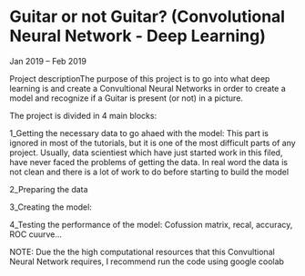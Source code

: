 # Guitar or not Guitar? (Convolutional Neural Network - Deep Learning)
Jan 2019 – Feb 2019

Project descriptionThe purpose of this project is to go into what deep learning is and create a Convultional Neural Networks in order to create a model and recognize if a Guitar is present (or not) in a picture.

The project is divided in 4 main blocks:

1_Getting the necessary data to go ahaed with the model: This part is ignored in most of the tutorials, but it is one of the most difficult parts of any project. Usually, data scientiest which have just started work in this filed, have never faced the problems of getting the data. In real word the data is not clean and there is a lot of work to do before starting to build the model

2_Preparing the data

3_Creating the model:

4_Testing the performance of the model: Cofussion matrix, recal, accuracy, ROC cuurve...

NOTE: Due the the high computational resources that this Convultional Neural Network requires, I recommend run the code using google coolab
